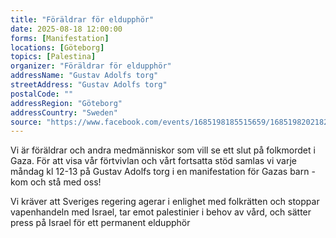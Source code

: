 ```yaml
---
title: "Föräldrar för eldupphör"
date: 2025-08-18 12:00:00
forms: [Manifestation]
locations: [Göteborg]
topics: [Palestina]
organizer: "Föräldrar för eldupphör"
addressName: "Gustav Adolfs torg"
streetAddress: "Gustav Adolfs torg"
postalCode: ""
addressRegion: "Göteborg"
addressCountry: "Sweden"
source: "https://www.facebook.com/events/1685198185515659/1685198202182324/"
---
```

Vi är föräldrar och andra medmänniskor som vill se ett slut på folkmordet i Gaza. För att visa vår förtvivlan och vårt fortsatta stöd samlas vi varje måndag kl 12-13 på Gustav Adolfs torg i en manifestation för Gazas barn - kom och stå med oss!

Vi kräver att Sveriges regering agerar i enlighet med folkrätten och stoppar vapenhandeln med Israel, tar emot palestinier i behov av vård, och sätter press på Israel för ett permanent eldupphör
